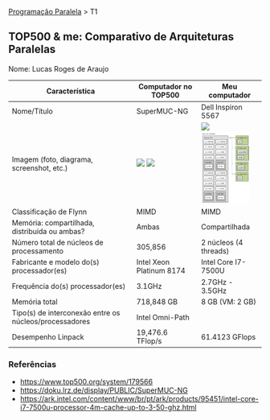 [Programação Paralela](https://github.com/AndreaInfUFSM/elc139-2019a) > T1

TOP500 & me: Comparativo de Arquiteturas Paralelas
--------------------------------------------------

Nome: Lucas Roges de Araujo

| Característica                                            | Computador no TOP500  | Meu computador  |
| --------------------------------------------------------- | --------------------- | --------------- |
| Nome/Título                                               | SuperMUC-NG | Dell Inspiron 5567 |
| Imagem (foto, diagrama, screenshot, etc.)                 | <img src="https://doku.lrz.de/download/attachments/29164337/SuperMUC-NG-small.jpg?version=30&modificationDate=1552666200667&api=v2" width="96"> <img src="https://doku.lrz.de/download/attachments/34013186/SuperMUC-NG_computenode.png?version=1&modificationDate=1552410242253&api=v2" width="96"> | <img src="https://souqcms.s3.amazonaws.com/spring/images/2017/Dell/inspiron-5567-laptop/3-dell-inspiron-5567-laptop-core-i7-15.6-inch-glossy-black.jpg" width="96"> <img src="https://raw.githubusercontent.com/lucasroges/elc139-2019a/master/trabalhos/t1/lstopo.png" width="96"> |
| Classificação de Flynn                                    | MIMD | MIMD |
| Memória: compartilhada, distribuída ou ambas?             | Ambas | Compartilhada |
| Número total de núcleos de processamento                  | 305,856 | 2 núcleos (4 threads) |
| Fabricante e modelo do(s) processador(es)                 | Intel Xeon Platinum 8174 | Intel Core I7-7500U |
| Frequência do(s) processador(es)                          | 3.1GHz | 2.7GHz - 3.5GHz |
| Memória total                                             | 718,848 GB | 8 GB (VM: 2 GB) |
| Tipo(s) de interconexão entre os núcleos/processadores    | Intel Omni-Path |   |
| Desempenho Linpack                                        | 19,476.6 TFlop/s | 61.4123 GFlops |


### Referências
- https://www.top500.org/system/179566
- https://doku.lrz.de/display/PUBLIC/SuperMUC-NG
- https://ark.intel.com/content/www/br/pt/ark/products/95451/intel-core-i7-7500u-processor-4m-cache-up-to-3-50-ghz.html
<!--- Autor (nome de pessoa ou instituição). Título. URL.-->
